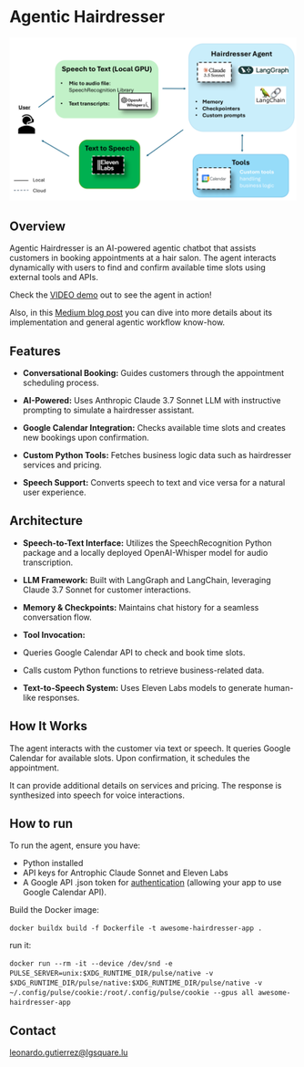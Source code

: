 # Agentic Hairdresser
![architecture](docs/Agentic-workflow-hairdresser.png)
## Overview

Agentic Hairdresser is an AI-powered agentic chatbot that assists customers in booking appointments at a hair salon. The agent interacts dynamically with users to find and confirm available time slots using external tools and APIs.

Check the [VIDEO demo](https://www.loom.com/share/22298871df9944ddb503d26cf8c75bbd?sid=09dd3a89-13f0-4be3-82be-af44eee3f82d) out to see the agent in action!

Also, in this [Medium blog post](https://medium.com/@lgsquare/meet-agentic-hairdresser-a-voice-activated-ai-chatbot-for-seamless-appointment-scheduling-powered-a5af9fcd52a9) you can dive into more details about its implementation and general agentic workflow know-how.

## Features

* **Conversational Booking:** Guides customers through the appointment scheduling process.

* **AI-Powered:** Uses Anthropic Claude 3.7 Sonnet LLM with instructive prompting to simulate a hairdresser assistant.

* **Google Calendar Integration:** Checks available time slots and creates new bookings upon confirmation.

* **Custom Python Tools:** Fetches business logic data such as hairdresser services and pricing.

* **Speech Support:** Converts speech to text and vice versa for a natural user experience.

## Architecture

* **Speech-to-Text Interface:** Utilizes the SpeechRecognition Python package and a locally deployed OpenAI-Whisper model for audio transcription.

* **LLM Framework:** Built with LangGraph and LangChain, leveraging Claude 3.7 Sonnet for customer interactions.

* **Memory & Checkpoints:** Maintains chat history for a seamless conversation flow.

* **Tool Invocation:**

* Queries Google Calendar API to check and book time slots.

* Calls custom Python functions to retrieve business-related data.

* **Text-to-Speech System:** Uses Eleven Labs models to generate human-like responses.

## How It Works

The agent interacts with the customer via text or speech. It queries Google Calendar for available slots. Upon confirmation, it schedules the appointment.

It can provide additional details on services and pricing. The response is synthesized into speech for voice interactions.

## How to run

To run the agent, ensure you have:

* Python installed
* API keys for Antrophic Claude Sonnet and Eleven Labs
* A Google API .json token for [authentication](https://developers.google.com/identity/protocols/oauth2) (allowing your app to use Google Calendar API).


Build the Docker image:


`
docker buildx build -f Dockerfile -t awesome-hairdresser-app .
`


run it:


`
docker run --rm -it --device /dev/snd -e PULSE_SERVER=unix:$XDG_RUNTIME_DIR/pulse/native -v $XDG_RUNTIME_DIR/pulse/native:$XDG_RUNTIME_DIR/pulse/native -v ~/.config/pulse/cookie:/root/.config/pulse/cookie --gpus all awesome-hairdresser-app
`

## Contact
leonardo.gutierrez@lgsquare.lu
